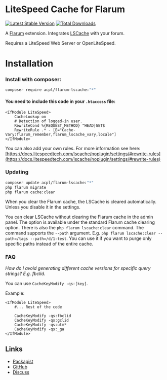 # LiteSpeed Cache for Flarum


[![Latest Stable Version](https://img.shields.io/packagist/v/acpl/flarum-lscache)](https://packagist.org/packages/acpl/flarum-lscache) [![Total Downloads](https://img.shields.io/packagist/dt/acpl/flarum-lscache.svg)](https://packagist.org/packages/acpl/flarum-lscache)

A [Flarum](http://flarum.org) extension. Integrates [LSCache](https://lscache.io/) with your forum.

Requires a LiteSpeed Web Server or OpenLiteSpeed.

# Installation

### Install with composer:

```sh
composer require acpl/flarum-lscache:"*"
```

#### You need to include this code in your `.htaccess` file:

```apacheconf
<IfModule LiteSpeed>
    CacheLookup on
    # Detection of logged-in user.
    RewriteCond %{REQUEST_METHOD} ^HEAD|GET$
    RewriteRule .* - [E="Cache-Vary:flarum_remember,flarum_lscache_vary,locale"]
</IfModule>
```
You can also add your own rules. For more information see here: [https://docs.litespeedtech.com/lscache/noplugin/settings/#rewrite-rules](https://docs.litespeedtech.com/lscache/noplugin/settings/#rewrite-rules)


### Updating

```sh
composer update acpl/flarum-lscache:"*"
php flarum migrate
php flarum cache:clear
```
When you clear the Flarum cache, the LSCache is cleared automatically. Unless you disable it in the settings.

You can clear LSCache without clearing the Flarum cache in the admin panel. The option is available under the standard Flarum cache clearing option. There is also the `php flarum lscache:clear` command. The command supports the `--path` argument. E.g. `php flarum lscache:clear --path=/tags --path=/d/1-test`. You can use it if you want to purge only specific paths instead of the entire cache.


### FAQ
_How do I avoid generating different cache versions for specific query strings? E.g. fbclid._

You can use `CacheKeyModify -qs:[key]`.

Example:
```apacheconf
<IfModule LiteSpeed>
    #... Rest of the code
    
    CacheKeyModify -qs:fbclid
    CacheKeyModify -qs:gclid
    CacheKeyModify -qs:utm*
    CacheKeyModify -qs:_ga
</IfModule>
```

## Links

- [Packagist](https://packagist.org/packages/acpl/flarum-lscache)
- [GitHub](https://github.com/android-com-pl/flarum-lscache)
- [Discuss](https://discuss.flarum.org/d/29475)
